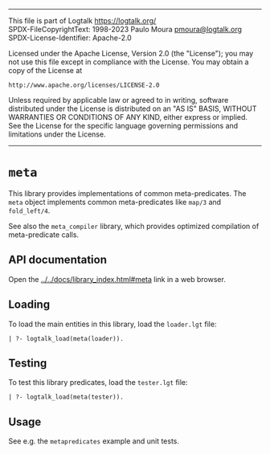 ________________________________________________________________________

This file is part of Logtalk <https://logtalk.org/>  
SPDX-FileCopyrightText: 1998-2023 Paulo Moura <pmoura@logtalk.org>  
SPDX-License-Identifier: Apache-2.0

Licensed under the Apache License, Version 2.0 (the "License");
you may not use this file except in compliance with the License.
You may obtain a copy of the License at

    http://www.apache.org/licenses/LICENSE-2.0

Unless required by applicable law or agreed to in writing, software
distributed under the License is distributed on an "AS IS" BASIS,
WITHOUT WARRANTIES OR CONDITIONS OF ANY KIND, either express or implied.
See the License for the specific language governing permissions and
limitations under the License.
________________________________________________________________________


`meta`
======

This library provides implementations of common meta-predicates. The `meta`
object implements common meta-predicates like `map/3` and `fold_left/4`.

See also the `meta_compiler` library, which provides optimized compilation
of meta-predicate calls.


API documentation
-----------------

Open the [../../docs/library_index.html#meta](../../docs/library_index.html#meta)
link in a web browser.


Loading
-------

To load the main entities in this library, load the `loader.lgt` file:

	| ?- logtalk_load(meta(loader)).


Testing
-------

To test this library predicates, load the `tester.lgt` file:

	| ?- logtalk_load(meta(tester)).


Usage
-----

See e.g. the `metapredicates` example and unit tests.
